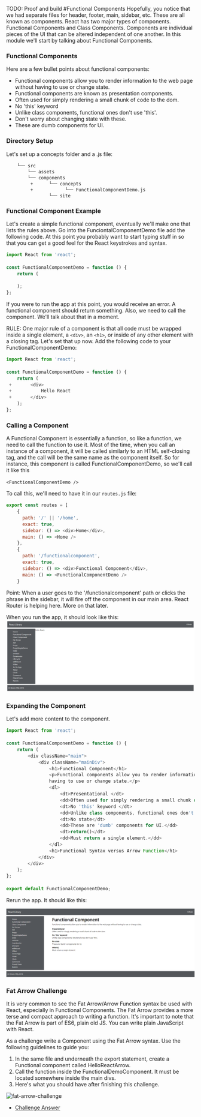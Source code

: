TODO: Proof and build
#Functional Components
Hopefully, you notice that we had separate files for header, footer, main, sidebar, etc. These are all known as components. React has two major types of components. Functional Components and Class Components.  Components are individual pieces of the UI that can be altered independent of one another. In this module we'll start by talking about Functional Components.

### Functional Components
Here are a few bullet points about functional components:

* Functional components allow you to render information to the web page without having to use or change state.
* Functional components are known as presentation components.  
* Often used for simply rendering a small chunk of code to the dom.
* No 'this' keyword 
* Unlike class components, functional ones don't use 'this'. 
* Don't worry about changing state with these.
* These are dumb components for UI. 

### Directory Setup
Let's set up a concepts folder and a .js file: 

```
    └── src
        └── assets
        └── components
         +      └── concepts
         +            └── FunctionalComponentDemo.js
                └── site
```

### Functional Component Example

Let's create a simple functional component, eventually we'll make one that lists the rules above.  Go into the FunciontalComponentDemo file add the following code. At this point you probably want to start typing stuff in so that you can get a good feel for the React keystrokes and syntax.

```js
import React from 'react';

const FunctionalComponentDemo = function () {
    return (
        
    );
};
```

If you were to run the app at this point, you would receive an error. A functional component should return something. Also, we need to call the component. We'll talk about that in a moment.

RULE: One major rule of a component is that all code must be wrapped inside a single element, a `<div>`, an `<h1>`, or inside of any other element with a closing tag. Let's set that up now. Add the following code to your FunctionalComponentDemo:


```js
import React from 'react';

const FunctionalComponentDemo = function () {
    return (
 +       <div>
 +           Hello React
 +       </div>
    );
};
```

### Calling a Component
A Functional Component is essentially a function, so like a function, we need to call the function to use it. Most of the time, when you call an instance of a component, it will be called similarly to an HTML self-closing tag, and the call will be the same name as the component itself. So for instance, this component is called FunctionalComponentDemo, so we'll call it like this

`<FunctionalComponentDemo />`

To call this, we'll need to have it in our `routes.js` file:
```js
export const routes = [
    {
      path: '/' || '/home',
      exact: true,
      sidebar: () => <div>Home</div>,
      main: () => <Home />
    },
    {
      path: '/functionalcomponent',
      exact: true,
      sidebar: () => <div>Functional Component</div>,
      main: () => <FunctionalComponentDemo />
    }
```
Point: When a user goes to the '/functionalcomponent' path or clicks the phrase in the sidebar, it will fire off the component in our main area. React Router is helping here. More on that later. 

When you run the app, it should look like this:
![hello-react](./assets/4-components-hello-react.PNG)

### Expanding the Component
Let's add more content to the component.

```js
import React from 'react';

const FunctionalComponentDemo = function () {
    return (
        <div className="main">
            <div className="mainDiv">
                <h1>Functional Component</h1>
                <p>Functional components allow you to render information to the web page without
				having to use or change state.</p>
                <dl>
                    <dt>Presentational </dt>
                    <dd>Often used for simply rendering a small chunk of code to the dom.</dd>
                    <dt>No 'this' keyword </dt>
                    <dd>Unlike class components, functional ones don't use 'this'.</dd>
                    <dt>No state</dt>
                    <dd>These are 'dumb' components for UI.</dd>
                    <dt>return()</dt>
                    <dd>Must return a single element.</dd>
                </dl>
                <h1>Functional Syntax versus Arrow Function</h1>
            </div>
        </div>
    );
};

export default FunctionalComponentDemo;
```

Rerun the app. It should like this:

![hello-react](./assets/4-components-functionalrules.PNG)


### Fat Arrow Challenge
It is very common to see the Fat Arrow/Arrow Function syntax be used with React, especially in Functional Components. The Fat Arrow provides a more terse and compact approach to writing a function. It's important to note that the Fat Arrow is part of ES6, plain old JS. You can write plain JavaScript with React. 

As a challenge write a Component using the Fat Arrow syntax. Use the following guidelines to guide you:
1. In the same file and underneath the export statement, create a Functional component called HelloReactArrow.
2. Call the function inside the FunctionalDemoComponent. It must be located somewhere inside the main divs.  
3. Here's what you should have after finishing this challenge. 

![fat-arrow-challenge](../assets/1.1-Functional-Challenge-1-Answer.PNG)



* [Challenge Answer](../assets/1.1-Functional-Challenge-1-Answer.PNG)
